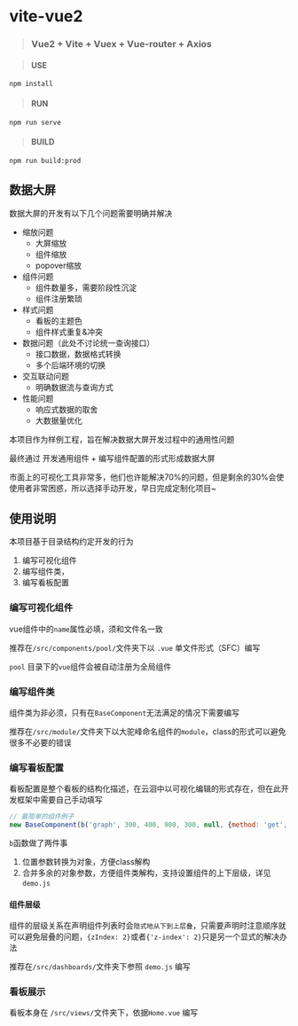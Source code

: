 # vite-vue2

> ### Vue2 + Vite + Vuex + Vue-router + Axios


> #### USE
> 
```
npm install
```

> #### RUN
```
npm run serve
```

> #### BUILD
```
npm run build:prod
```
## 数据大屏

数据大屏的开发有以下几个问题需要明确并解决

- 缩放问题
  - 大屏缩放
  - 组件缩放
  - popover缩放
- 组件问题
  - 组件数量多，需要阶段性沉淀
  - 组件注册繁琐
- 样式问题
  - 看板的主题色
  - 组件样式重复&冲突
- 数据问题（此处不讨论统一查询接口）
  - 接口数据，数据格式转换
  - 多个后端环境的切换
- 交互联动问题
  - 明确数据流与查询方式
- 性能问题
  - 响应式数据的取舍
  - 大数据量优化

本项目作为样例工程，旨在解决数据大屏开发过程中的通用性问题

最终通过 开发通用组件 + 编写组件配置的形式形成数据大屏

市面上的可视化工具非常多，他们也许能解决70%的问题，但是剩余的30%会使使用者非常困惑，所以选择手动开发，早日完成定制化项目~ 

## 使用说明

本项目基于目录结构约定开发的行为



1. 编写可视化组件
2. 编写组件类，
3. 编写看板配置

### 编写可视化组件

vue组件中的`name`属性必填，须和文件名一致

推荐在`/src/components/pool/`文件夹下以 `.vue` 单文件形式（SFC）编写

`pool` 目录下的`vue`组件会被自动注册为全局组件

### 编写组件类

组件类为非必须，只有在`BaseComponent`无法满足的情况下需要编写

推荐在`/src/module/`文件夹下以大驼峰命名组件的`module`，class的形式可以避免很多不必要的错误


### 编写看板配置

看板配置是整个看板的结构化描述，在云洄中以可视化编辑的形式存在，但在此开发框架中需要自己手动填写

```js
// 最简单的组件例子
new BaseComponent(b('graph', 300, 400, 900, 300, null, {method: 'get', url: 'http://172.38.110.228:30032/api/v1/pieGraph'}))
```

`b`函数做了两件事

1. 位置参数转换为对象，方便class解构
2. 合并多余的对象参数，方便组件类解构，支持设置组件的上下层级，详见`demo.js`

#### 组件层级

组件的层级关系在声明组件列表时会`隐式地从下到上层叠`，只需要声明时注意顺序就可以避免层叠的问题，`{zIndex: 2}`或者`{'z-index': 2}`只是另一个显式的解决办法

推荐在`/src/dashboards/`文件夹下参照 `demo.js` 编写

### 看板展示

看板本身在 `/src/views/`文件夹下，依据`Home.vue` 编写